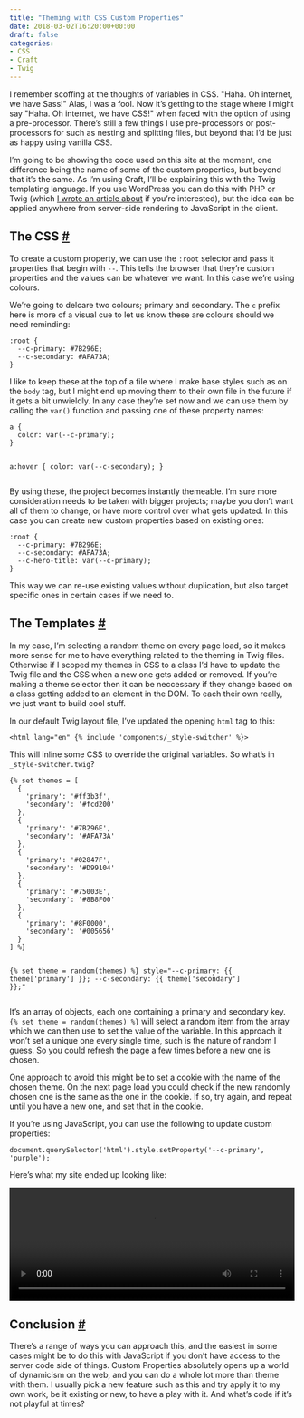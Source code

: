 ```yaml
---
title: "Theming with CSS Custom Properties"
date: 2018-03-02T16:20:00+00:00
draft: false
categories: 
- CSS
- Craft
- Twig
---
```

<p>I remember scoffing at the thoughts of variables in CSS. &quot;Haha. Oh internet, we have Sass!&quot; Alas, I was a fool. Now it&#8217;s getting to the stage where I might say &quot;Haha. Oh internet, we have CSS!&quot; when faced with the option of using a pre-processor. There&#8217;s still a few things I use pre-processors or post-processors for such as nesting and splitting files, but beyond that I&#8217;d be just as happy using vanilla CSS.</p>
<p>I&#8217;m going to be showing the code used on this site at the moment, one difference being the name of some of the custom properties, but beyond that it&#8217;s the same. As I&#8217;m using Craft, I&#8217;ll be explaining this with the Twig templating language. If you use WordPress you can do this with PHP or Twig (which <a href="https://css-tricks.com/timber-and-twig-reignited-my-love-for-wordpress/" target="_blank" rel="noopener">I wrote an article about</a> if you&#8217;re interested), but the idea can be applied anywhere from server-side rendering to JavaScript in the client.</p>
<h2 id="the-css">The CSS <a class="anchor" href="#the-css" title="The CSS">#</a></h2>
<p>To create a custom property, we can use the <code>:root</code> selector and pass it properties that begin with <code>--</code>. This tells the browser that they&#8217;re custom properties and the values can be whatever we want. In this case we&#8217;re using colours.</p>
<p>We&#8217;re going to delcare two colours; primary and secondary. The <code>c</code> prefix here is more of a visual cue to let us know these are colours should we need reminding:</p>
<pre><code class="language-css">:root {
  --c-primary: #7B296E;
  --c-secondary: #AFA73A;
}</code></pre>
<p>I like to keep these at the top of a file where I make base styles such as on the <code>body</code> tag, but I might end up moving them to their own file in the future if it gets a bit unwieldly. In any case they&#8217;re set now and we can use them by calling the <code>var()</code> function and passing one of these property names:</p>
<pre><code class="language-css">a {
  color: var(--c-primary);
}

a:hover {
  color: var(--c-secondary);
}</code></pre>
<p>By using these, the project becomes instantly themeable. I&#8217;m sure more consideration needs to be taken with bigger projects; maybe you don&#8217;t want all of them to change, or have more control over what gets updated. In this case you can create new custom properties based on existing ones:</p>
<pre><code class="language-css">:root {
  --c-primary: #7B296E;
  --c-secondary: #AFA73A;
  --c-hero-title: var(--c-primary);
}</code></pre>
<p>This way we can re-use existing values without duplication, but also target specific ones in certain cases if we need to.</p>
<h2 id="the-templates">The Templates <a class="anchor" href="#the-templates" title="The Templates">#</a></h2>
<p>In my case, I&#8217;m selecting a random theme on every page load, so it makes more sense for me to have everything related to the theming in Twig files. Otherwise if I scoped my themes in CSS to a class I&#8217;d have to update the Twig file and the CSS when a new one gets added or removed. If you&#8217;re making a theme selector then it can be neccessary if they change based on a class getting added to an element in the DOM. To each their own really, we just want to build cool stuff.</p>
<p>In our default Twig layout file, I&#8217;ve updated the opening <code>html</code> tag to this:</p>
<pre><code class="language-twig">&lt;html lang="en" {% include 'components/_style-switcher' %}&gt;</code></pre>
<p>This will inline some CSS to override the original variables. So what&#8217;s in <code>_style-switcher.twig</code>?</p>
<pre><code class="language-twig">{% set themes = [
  {
    'primary': '#ff3b3f',
    'secondary': '#fcd200'
  },
  {
    'primary': '#7B296E',
    'secondary': '#AFA73A'
  },
  {
    'primary': '#02847F',
    'secondary': '#D99104'
  },
  {
    'primary': '#75003E',
    'secondary': '#8B8F00'
  },
  {
    'primary': '#8F0000',
    'secondary': '#005656'
  }
] %}

{% set theme = random(themes) %}
style="--c-primary: {{ theme['primary'] }}; --c-secondary: {{ theme['secondary'] }};"</code></pre>
<p>It&#8217;s an array of objects, each one containing a primary and secondary key. <code>{% set theme = random(themes) %}</code> will select a random item from the array which we can then use to set the value of the variable. In this approach it won&#8217;t set a unique one every single time, such is the nature of random I guess. So you could refresh the page a few times before a new one is chosen.</p>
<p>One approach to avoid this might be to set a cookie with the name of the chosen theme. On the next page load you could check if the new randomly chosen one is the same as the one in the cookie. If so, try again, and repeat until you have a new one, and set that in the cookie.</p>
<p>If you&#8217;re using JavaScript, you can use the following to update custom properties:</p>
<pre><code class="language-javascript">document.querySelector('html').style.setProperty('--c-primary', 'purple');</code></pre>
<p>Here&#8217;s what my site ended up looking like:</p>
<video src="https://tj-craft.test/uploads/random-themes.mp4" controls autoplay loop type="video/mp4" style="width: 100%; height: 200px;"></video>
<h2 id="conclusion">Conclusion <a class="anchor" href="#conclusion" title="Conclusion">#</a></h2>
<p>There&#8217;s a range of ways you can approach this, and the easiest in some cases might be to do this with JavaScript if you don&#8217;t have access to the server code side of things. Custom Properties absolutely opens up a world of dynamicism on the web, and you can do a whole lot more than theme with them. I usually pick a new feature such as this and try apply it to my own work, be it existing or new, to have a play with it. And what&#8217;s code if it&#8217;s not playful at times?</p>